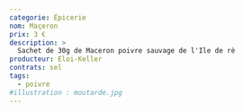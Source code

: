 ```yaml
---
categorie: Épicerie
nom: Maçeron
prix: 3 €
description: >
  Sachet de 30g de Maceron poivre sauvage de l'Ile de rè
producteur: Eloi-Keller
contrats: sel
tags: 
  - poivre
#illustration : moutarde.jpg
---
```


